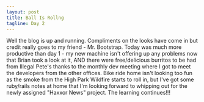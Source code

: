 ```yaml
---
layout: post
title: Ball Is Rollng
tagline: Day 2
---
```


Well the blog is up and running. Compliments on the looks have come in but credit really goes to my friend - Mr. Bootstrap. Today was much more productive than day 1 - my new machine isn't offering up any problems now that Brian took a look at it, AND there were free/delicious burritos to be had from Illegal Pete's thanks to the monthly dev meeting where I got to meet the developers from the other offices. Bike ride home isn't looking too fun as the smoke from the High Park Wildfire starts to roll in, but I've got some ruby/rails notes at home that I'm looking forward to whipping out for the newly assigned "Haxxor News" project. The learning continues!!!